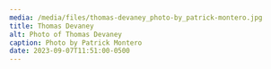 ```yaml
---
media: /media/files/thomas-devaney_photo-by_patrick-montero.jpg
title: Thomas Devaney
alt: Photo of Thomas Devaney
caption: Photo by Patrick Montero
date: 2023-09-07T11:51:00-0500
---
```

